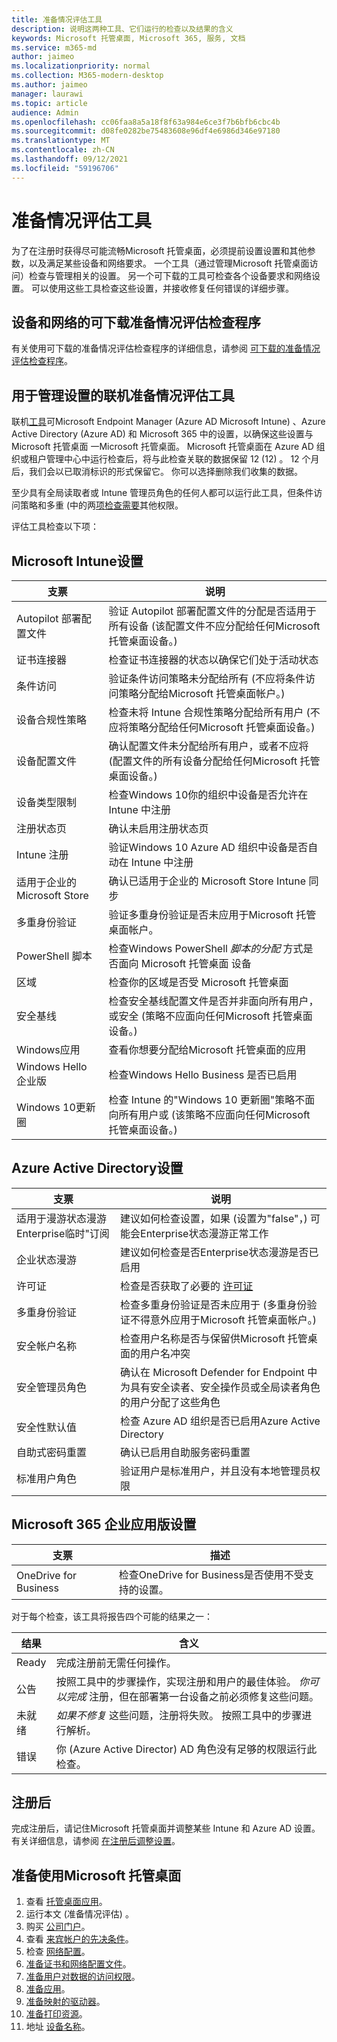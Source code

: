 ```yaml
---
title: 准备情况评估工具
description: 说明这两种工具、它们运行的检查以及结果的含义
keywords: Microsoft 托管桌面, Microsoft 365, 服务, 文档
ms.service: m365-md
author: jaimeo
ms.localizationpriority: normal
ms.collection: M365-modern-desktop
ms.author: jaimeo
manager: laurawi
ms.topic: article
audience: Admin
ms.openlocfilehash: cc06faa8a5a18f8f63a984e6ce3f7b6bfb6cbc4b
ms.sourcegitcommit: d08fe0282be75483608e96df4e6986d346e97180
ms.translationtype: MT
ms.contentlocale: zh-CN
ms.lasthandoff: 09/12/2021
ms.locfileid: "59196706"
---
```

# <a name="readiness-assessment-tools"></a>准备情况评估工具

为了在注册时获得尽可能流畅Microsoft 托管桌面，必须提前设置设置和其他参数，以及满足某些设备和网络要求。 一个工具（通过管理Microsoft 托管桌面访问）检查与管理相关的设置。 另一个可下载的工具可检查各个设备要求和网络设置。 可以使用这些工具检查这些设置，并接收修复任何错误的详细步骤。

## <a name="downloadable-readiness-assessment-checker-for-devices-and-network"></a>设备和网络的可下载准备情况评估检查程序

有关使用可下载的准备情况评估检查程序的详细信息，请参阅 [可下载的准备情况评估检查程序](readiness-assessment-downloadable.md)。

## <a name="online-readiness-assessment-tool-for-management-settings"></a>用于管理设置的联机准备情况评估工具

联机[工具](https://aka.ms/mmdart)可Microsoft Endpoint Manager (Azure AD Microsoft Intune) 、Azure Active Directory (Azure AD) 和 Microsoft 365 中的设置，以确保这些设置与 Microsoft 托管桌面 一Microsoft 托管桌面。 Microsoft 托管桌面在 Azure AD 组织或租户管理中心中运行检查后，将与此检查关联的数据保留 12 (12) 。 12 个月后，我们会以已取消标识的形式保留它。 你可以选择删除我们收集的数据。

至少具有全局读取者或 Intune 管理员角色的任何人都可以运行此工具，但条件访问策略和多重 (中的两[项检查需要](readiness-assessment-fix.md#conditional-access-policies)其他权限。 [](readiness-assessment-fix.md#multifactor-authentication)
 
评估工具检查以下项：

## <a name="microsoft-intune-settings"></a>Microsoft Intune设置

|支票  |说明  |
|---------|---------|
|Autopilot 部署配置文件     | 验证 Autopilot 部署配置文件的分配是否适用于所有设备 (该配置文件不应分配给任何Microsoft 托管桌面设备。)        |
|证书连接器     | 检查证书连接器的状态以确保它们处于活动状态   |
|条件访问     | 验证条件访问策略未分配给所有 (不应将条件访问策略分配给Microsoft 托管桌面帐户。)     |
|设备合规性策略     | 检查未将 Intune 合规性策略分配给所有用户 (不应将策略分配给任何Microsoft 托管桌面设备。)     |
|设备配置文件     | 确认配置文件未分配给所有用户，或者不应将 (配置文件的所有设备分配给任何Microsoft 托管桌面设备。)      |
|设备类型限制     | 检查Windows 10你的组织中设备是否允许在 Intune 中注册        |
|注册状态页     | 确认未启用注册状态页      |
|Intune 注册     | 验证Windows 10 Azure AD 组织中设备是否自动在 Intune 中注册         |
|适用于企业的 Microsoft Store     | 确认已适用于企业的 Microsoft Store Intune 同步        |
|多重身份验证 | 验证多重身份验证是否未应用于Microsoft 托管桌面帐户。
|PowerShell 脚本     | 检查Windows PowerShell *脚本的分配* 方式是否面向 Microsoft 托管桌面 设备    |
|区域     | 检查你的区域是否受 Microsoft 托管桌面        |
|安全基线     | 检查安全基线配置文件是否并非面向所有用户，或安全 (策略不应面向任何Microsoft 托管桌面设备。)        |
|Windows应用     | 查看你想要分配给Microsoft 托管桌面的应用      |
|Windows Hello 企业版     | 检查Windows Hello Business 是否已启用        |
|Windows 10更新圈     | 检查 Intune 的"Windows 10 更新圈"策略不面向所有用户或 (该策略不应面向任何Microsoft 托管桌面设备。)      |


## <a name="azure-active-directory-settings"></a>Azure Active Directory设置

|支票  |说明  |
|---------|---------|
|适用于漫游状态漫游Enterprise临时"订阅     | 建议如何检查设置，如果 (设置为"false"，) 可能会Enterprise状态漫游正常工作  |
|企业状态漫游     | 建议如何检查是否Enterprise状态漫游是否已启用       |
|许可证     | 检查是否获取了必要的 [许可证](prerequisites.md#more-about-licenses)         |
|多重身份验证     | 检查多重身份验证是否未应用于 (多重身份验证不得意外应用于Microsoft 托管桌面帐户。) |
|安全帐户名称   | 检查用户名称是否与保留供Microsoft 托管桌面的用户名冲突        |
|安全管理员角色     | 确认在 Microsoft Defender for Endpoint 中为具有安全读者、安全操作员或全局读者角色的用户分配了这些角色         |
|安全性默认值 | 检查 Azure AD 组织是否已启用Azure Active Directory |
|自助式密码重置     | 确认已启用自助服务密码重置        |
|标准用户角色     | 验证用户是标准用户，并且没有本地管理员权限         |


## <a name="microsoft-365-apps-for-enterprise-settings"></a>Microsoft 365 企业应用版设置

|支票  |描述  |
|---------|---------|
|OneDrive for Business     | 检查OneDrive for Business是否使用不受支持的设置。        |


对于每个检查，该工具将报告四个可能的结果之一：


|结果  |含义  |
|---------|---------|
|Ready     | 完成注册前无需任何操作。        |
|公告    | 按照工具中的步骤操作，实现注册和用户的最佳体验。 *你可以完成* 注册，但在部署第一台设备之前必须修复这些问题。        |
|未就绪 | *如果不修复* 这些问题，注册将失败。 按照工具中的步骤进行解析。        |
|错误 | 你 (Azure Active Director) AD 角色没有足够的权限运行此检查。 |

## <a name="after-enrollment"></a>注册后

完成注册后，请记住Microsoft 托管桌面并调整某些 Intune 和 Azure AD 设置。 有关详细信息，请参阅 [在注册后调整设置](../get-started/conditional-access.md)。

## <a name="steps-to-get-ready-for-microsoft-managed-desktop"></a>准备使用Microsoft 托管桌面

1. 查看 [托管桌面应用](prerequisites.md)。
2. 运行本文 (准备情况评估) 。
1. 购买 [公司门户](../get-started/company-portal.md)。
1. 查看 [来宾帐户的先决条件](guest-accounts.md)。
1. 检查 [网络配置](network.md)。
1. [准备证书和网络配置文件](certs-wifi-lan.md)。
1. [准备用户对数据的访问权限](authentication.md)。
1. [准备应用](apps.md)。
1. [准备映射的驱动器](mapped-drives.md)。
1. [准备打印资源](printing.md)。
1. 地址 [设备名称](address-device-names.md)。
